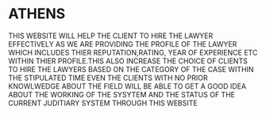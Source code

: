 
# ATHENS
THIS WEBSITE WILL HELP THE CLIENT TO HIRE THE LAWYER EFFECTIVELY AS WE ARE PROVIDING THE PROFILE OF THE LAWYER WHICH INCLUDES THIER REPUTATION,RATING, YEAR OF EXPERIENCE ETC WITHIN THIER PROFILE.THIS ALSO INCREASE THE CHOICE OF CLIENTS TO HIRE THE LAWYERS BASED ON THE CATEGORY OF THE CASE WITHIN THE STIPULATED TIME EVEN THE CLIENTS WITH NO PRIOR KNOWLWEDGE ABOUT THE FIELD WILL BE ABLE TO GET A GOOD IDEA ABOUT THE WORKING OF THE SYSYTEM AND THE STATUS OF THE CURRENT JUDITIARY SYSTEM THROUGH THIS WEBSITE 
